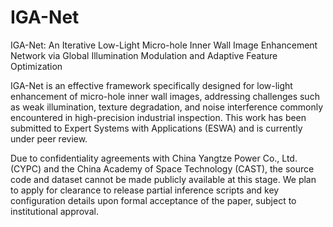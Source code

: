 # IGA-Net
IGA-Net: An Iterative Low-Light Micro-hole Inner Wall Image Enhancement Network via Global Illumination Modulation and Adaptive Feature Optimization

IGA-Net is an effective framework specifically designed for low-light enhancement of micro-hole inner wall images, addressing challenges such as weak illumination, texture degradation, and noise interference commonly encountered in high-precision industrial inspection. This work has been submitted to Expert Systems with Applications (ESWA) and is currently under peer review.

Due to confidentiality agreements with China Yangtze Power Co., Ltd. (CYPC) and the China Academy of Space Technology (CAST), the source code and dataset cannot be made publicly available at this stage. We plan to apply for clearance to release partial inference scripts and key configuration details upon formal acceptance of the paper, subject to institutional approval.
